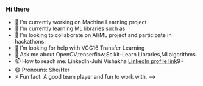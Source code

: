### Hi there

- 🔭 I’m currently working on Machine Learning project 
- 🌱 I’m currently learning ML libraries such as 
- 👯 I’m looking to collaborate on AI/ML project and participate in hackathons.
- 🤔 I’m looking for help with VGG16 Transfer Learning
- 💬 Ask me about OpenCV,tenserflow,Scikit-Learn Libraries,Ml algorithms.
- 📫 How to reach me: LinkedIn-Juhi Vishakha [LinkedIn profile link](linkedin.com/in/juhi-vishakha-38ab0b1a7)9+
- 😄 Pronouns: She/Her
- ⚡ Fun fact: A good team player and fun to work with.
-->
